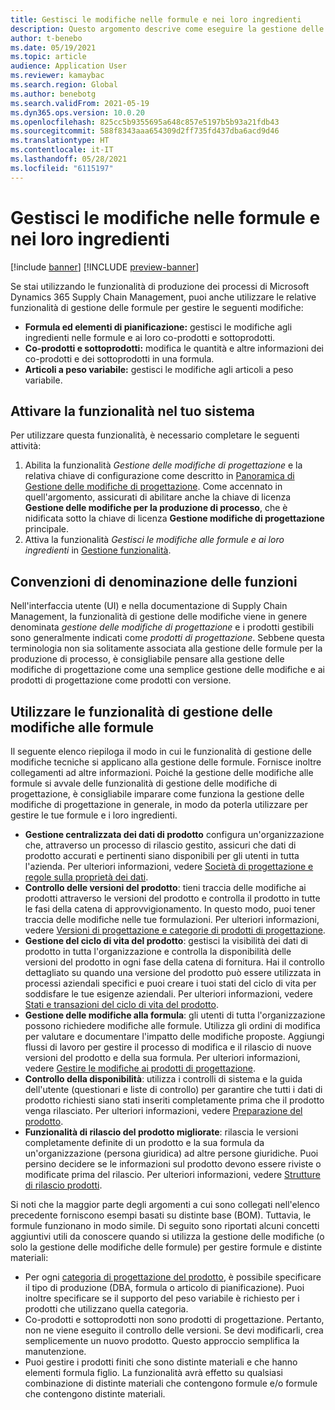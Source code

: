 ```yaml
---
title: Gestisci le modifiche nelle formule e nei loro ingredienti
description: Questo argomento descrive come eseguire la gestione delle formule e gestire le modifiche per elaborare i dati anagrafici di produzione.
author: t-benebo
ms.date: 05/19/2021
ms.topic: article
audience: Application User
ms.reviewer: kamaybac
ms.search.region: Global
ms.author: benebotg
ms.search.validFrom: 2021-05-19
ms.dyn365.ops.version: 10.0.20
ms.openlocfilehash: 825cc5b9355695a648c857e5197b5b93a21fdb43
ms.sourcegitcommit: 588f8343aaa654309d2ff735fd437dba6acd9d46
ms.translationtype: HT
ms.contentlocale: it-IT
ms.lasthandoff: 05/28/2021
ms.locfileid: "6115197"
---
```

# <a name="manage-changes-in-formulas-and-their-ingredients"></a>Gestisci le modifiche nelle formule e nei loro ingredienti

[!include [banner](../includes/banner.md)]
[!INCLUDE [preview-banner](../includes/preview-banner.md)]

Se stai utilizzando le funzionalità di produzione dei processi di Microsoft Dynamics 365 Supply Chain Management, puoi anche utilizzare le relative funzionalità di gestione delle formule per gestire le seguenti modifiche:

- **Formula ed elementi di pianificazione:** gestisci le modifiche agli ingredienti nelle formule e ai loro co-prodotti e sottoprodotti.
- **Co-prodotti e sottoprodotti:** modifica le quantità e altre informazioni dei co-prodotti e dei sottoprodotti in una formula.
- **Articoli a peso variabile:** gestisci le modifiche agli articoli a peso variabile.

## <a name="turn-on-this-feature-in-your-system"></a>Attivare la funzionalità nel tuo sistema

Per utilizzare questa funzionalità, è necessario completare le seguenti attività:

1. Abilita la funzionalità *Gestione delle modifiche di progettazione* e la relativa chiave di configurazione come descritto in [Panoramica di Gestione delle modifiche di progettazione](product-engineering-overview.md). Come accennato in quell'argomento, assicurati di abilitare anche la chiave di licenza **Gestione delle modifiche per la produzione di processo**, che è nidificata sotto la chiave di licenza **Gestione modifiche di progettazione** principale.
1. Attiva la funzionalità *Gestisci le modifiche alle formule e ai loro ingredienti* in [Gestione funzionalità](../../fin-ops-core/fin-ops/get-started/feature-management/feature-management-overview.md).

## <a name="feature-naming-conventions"></a>Convenzioni di denominazione delle funzioni

Nell'interfaccia utente (UI) e nella documentazione di Supply Chain Management, la funzionalità di gestione delle modifiche viene in genere denominata *gestione delle modifiche di progettazione* e i prodotti gestibili sono generalmente indicati come *prodotti di progettazione*. Sebbene questa terminologia non sia solitamente associata alla gestione delle formule per la produzione di processo, è consigliabile pensare alla gestione delle modifiche di progettazione come una semplice gestione delle modifiche e ai prodotti di progettazione come prodotti con versione.

## <a name="work-with-formula-change-management-features"></a>Utilizzare le funzionalità di gestione delle modifiche alle formule

Il seguente elenco riepiloga il modo in cui le funzionalità di gestione delle modifiche tecniche si applicano alla gestione delle formule. Fornisce inoltre collegamenti ad altre informazioni. Poiché la gestione delle modifiche alle formule si avvale delle funzionalità di gestione delle modifiche di progettazione, è consigliabile imparare come funziona la gestione delle modifiche di progettazione in generale, in modo da poterla utilizzare per gestire le tue formule e i loro ingredienti.

- **Gestione centralizzata dei dati di prodotto** configura un'organizzazione che, attraverso un processo di rilascio gestito, assicuri che dati di prodotto accurati e pertinenti siano disponibili per gli utenti in tutta l'azienda. Per ulteriori informazioni, vedere [Società di progettazione e regole sulla proprietà dei dati](engineering-org-data-ownership-rules.md).
- **Controllo delle versioni del prodotto**: tieni traccia delle modifiche ai prodotti attraverso le versioni del prodotto e controlla il prodotto in tutte le fasi della catena di approvvigionamento. In questo modo, puoi tener traccia delle modifiche nelle tue formulazioni. Per ulteriori informazioni, vedere [Versioni di progettazione e categorie di prodotti di progettazione](engineering-versions-product-category.md).
- **Gestione del ciclo di vita del prodotto**: gestisci la visibilità dei dati di prodotto in tutta l'organizzazione e controlla la disponibilità delle versioni del prodotto in ogni fase della catena di fornitura. Hai il controllo dettagliato su quando una versione del prodotto può essere utilizzata in processi aziendali specifici e puoi creare i tuoi stati del ciclo di vita per soddisfare le tue esigenze aziendali. Per ulteriori informazioni, vedere [Stati e transazioni del ciclo di vita del prodotto](product-lifecycle-state-transactions.md).
- **Gestione delle modifiche alla formula**: gli utenti di tutta l'organizzazione possono richiedere modifiche alle formule. Utilizza gli ordini di modifica per valutare e documentare l'impatto delle modifiche proposte. Aggiungi flussi di lavoro per gestire il processo di modifica e il rilascio di nuove versioni del prodotto e della sua formula. Per ulteriori informazioni, vedere [Gestire le modifiche ai prodotti di progettazione](engineering-change-management.md).
- **Controllo della disponibilità**: utilizza i controlli di sistema e la guida dell'utente (questionari e liste di controllo) per garantire che tutti i dati di prodotto richiesti siano stati inseriti completamente prima che il prodotto venga rilasciato. Per ulteriori informazioni, vedere [Preparazione del prodotto](product-readiness.md).
- **Funzionalità di rilascio del prodotto migliorate**: rilascia le versioni completamente definite di un prodotto e la sua formula da un'organizzazione (persona giuridica) ad altre persone giuridiche. Puoi persino decidere se le informazioni sul prodotto devono essere riviste o modificate prima del rilascio. Per ulteriori informazioni, vedere [Strutture di rilascio prodotti](release-product-structure.md).

Si noti che la maggior parte degli argomenti a cui sono collegati nell'elenco precedente forniscono esempi basati su distinte base (BOM). Tuttavia, le formule funzionano in modo simile. Di seguito sono riportati alcuni concetti aggiuntivi utili da conoscere quando si utilizza la gestione delle modifiche (o solo la gestione delle modifiche delle formule) per gestire formule e distinte materiali:

- Per ogni [categoria di progettazione del prodotto](engineering-versions-product-category.md), è possibile specificare il tipo di produzione (DBA, formula o articolo di pianificazione). Puoi inoltre specificare se il supporto del peso variabile è richiesto per i prodotti che utilizzano quella categoria.
- Co-prodotti e sottoprodotti non sono prodotti di progettazione. Pertanto, non ne viene eseguito il controllo delle versioni. Se devi modificarli, crea semplicemente un nuovo prodotto. Questo approccio semplifica la manutenzione.
- Puoi gestire i prodotti finiti che sono distinte materiali e che hanno elementi formula figlio. La funzionalità avrà effetto su qualsiasi combinazione di distinte materiali che contengono formule e/o formule che contengono distinte materiali.
